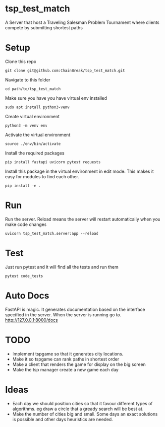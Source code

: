 # tsp_test_match
A Server that host a Traveling Salesman Problem Tournament where clients compete by submitting shortest paths

# Setup
 
Clone this repo
```
git clone git@github.com:ChainBreak/tsp_test_match.git
```

Navigate to this folder
```
cd path/to/tsp_test_match
```

Make sure you have you have virtual env installed
 ```
sudo apt install python3-venv
 ```

Create virtual environment
```
python3 -m venv env
```

Activate the virtual environment
```
source ./env/bin/activate
```

Install the required packages
```
pip install fastapi uvicorn pytest requests
```

Install this package in the virtual environment in edit mode.
This makes it easy for modules to find each other.
```
pip install -e .
```

# Run
Run the server. Reload means the server will restart automatically when you make code changes
```
uvicorn tsp_test_match.server:app --reload
```

# Test
Just run pytest and it will find all the tests and run them
```
pytest code_tests
```

# Auto Docs
FastAPI is magic. It generates documentation based on the interface specified in the server.
When the server is running go to.
http://127.0.0.1:8000/docs


# TODO
- Implement tspgame so that it generates city locations.
- Make it so tspgame can rank paths in shortest order
- Make a client that renders the game for display on the big screen
- Make the tsp manager create a new game each day

# Ideas
- Each day we should position cities so that it favour different types of algorithms. eg draw a circle that a gready search will be best at.
- Make the number of cities big and small. Some days an exact solutions is possible and other days heuristics are needed.

